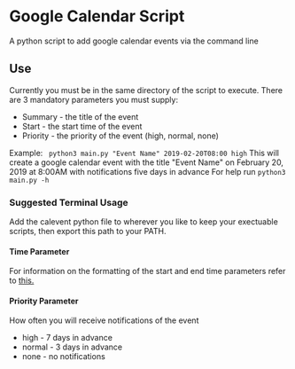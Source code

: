 # Google Calendar Script

A python script to add google calendar events via the command line

## Use
Currently you must be in the same directory of the script to execute.
There are 3 mandatory parameters you must supply:

* Summary - the title of the event
* Start - the start time of the event
* Priority - the priority of the event (high, normal, none)

Example:
`` python3 main.py "Event Name" 2019-02-20T08:00 high``
This will create a google calendar event with the title "Event Name" on February 20, 2019 at 8:00AM with notifications five days in advance
For help run ``python3 main.py -h``

### Suggested Terminal Usage
Add the calevent python file to wherever you like to keep your exectuable scripts, then export this path to your PATH.

#### Time Parameter
For information on the formatting of the start and end time parameters refer to [this.](https://tools.ietf.org/html/rfc3339#section-5.8)

#### Priority Parameter
How often you will receive notifications of the event
* high - 7 days in advance
* normal - 3 days in advance
* none - no notifications

